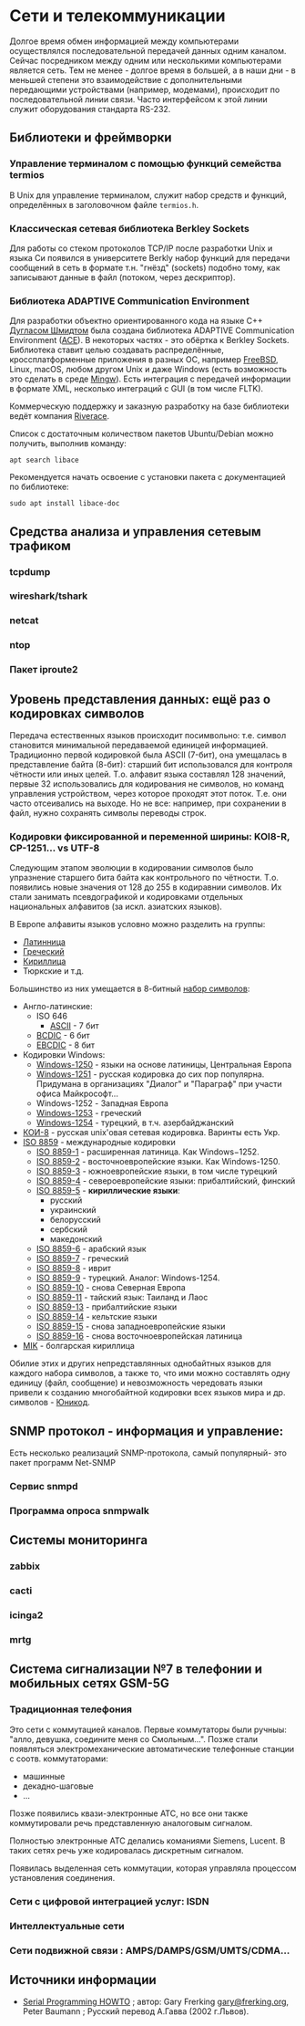 # Сети и телекоммуникации

Долгое время обмен информацией между компьютерами осуществлялся последовательной передачей данных одним каналом. Сейчас посредником между одним или несколькими компьютерами является сеть. Тем не менее - долгое время в большей, а в наши дни - в меньшей степени это взаимодействие с дополнительными передающими устройствами (например, модемами), происходит по последовательной линии связи.
Часто интерфейсом к этой линии служит оборудования стандарта RS-232.

## Библиотеки и фреймворки

### Управление терминалом с помощью функций семейства termios

В Unix для управление терминалом, служит набор средств и функций, определённых
в заголовочном файле  `termios.h`.

### Классическая сетевая библиотека Berkley Sockets

Для работы со стеком протоколов TCP/IP после разработки Unix и языка Си появился
в университете Berkly набор функций для передачи сообщений в сеть в формате т.н.
"гнёзд" (sockets) подобно тому, как записывают данные в файл (потоком, через дескриптор).


### Библиотека ADAPTIVE Communication Environment

Для разработки объектно ориентированного кода
на языке C++ [Дугласом Шмидтом](http://www.dre.vanderbilt.edu/~schmidt/)
была создана библиотека ADAPTIVE Communication Environment ([ACE](http://www.dre.vanderbilt.edu/~schmidt/ACE.html)).
В некоторых частях - это обёртка к Berkley Sockets.
Библиотека ставит целью создавать распределённые, кроссплатформенные приложения
в разных ОС, например [FreeBSD](https://www.freshports.org/devel/ace), Linux, macOS, любом другом Unix 
и даже Windows (есть возможность это сделать в среде [Mingw](https://stackoverflow.com/questions/42763665/building-adaptive-communication-environment-ace-using-mingw)).
Есть интеграция с передачей информации в формате XML, несколько интеграций с GUI (в том числе FLTK).

Коммерческую поддержку и заказную разработку на базе библиотеки ведёт компания [Riverace](https://www.riverace.com/).


Список с достаточным количеством пакетов Ubuntu/Debian можно получить, выполнив команду:

	apt search libace

Рекомендуется начать освоение с установки пакета с документацией по библиотеке:

	sudo apt install libace-doc

## Средства анализа и управления сетевым трафиком


###  tcpdump

### wireshark/tshark

### netcat

### ntop


### Пакет iproute2

## Уровень представления данных: ещё раз о кодировках символов

Передача естественных языков происходит посимвольно: т.е. символ становится минимальной передаваемой единицей информацией.
Традиционно первой кодировкой была ASCII (7-бит), она умещалась в представление байта (8-бит): старший бит
использовался для контроля чётности или иных целей.
Т.о. алфавит языка составлял 128 значений, первые 32 использовались для кодирования не символов, но
команд управления устройством, через которое проходят этот поток. Т.е. они часто отсеивались на выходе.
Но не все: например, при сохранении в файл, нужно сохранять символы переводы строк.

### Кодировки фиксированной и переменной ширины: KOI8-R, CP-1251... vs UTF-8

Следующим этапом эволюции в кодировании символов было упразнение старшего бита байта как контрольного по чётности.
Т.о. появились новые значения от 128 до 255 в кодиравнии символов. Их стали занимать псевдографикой и кодировками
отдельных национальных алфавитов (за искл. азиатских языков).

В Европе алфавиты языков условно можно разделить на группы:

* [Латинница](https://ru.wikipedia.org/wiki/%D0%9A%D0%B0%D1%82%D0%B5%D0%B3%D0%BE%D1%80%D0%B8%D1%8F:%D0%90%D0%BB%D1%84%D0%B0%D0%B2%D0%B8%D1%82%D1%8B_%D0%BD%D0%B0_%D0%BE%D1%81%D0%BD%D0%BE%D0%B2%D0%B5_%D0%BB%D0%B0%D1%82%D0%B8%D0%BD%D1%81%D0%BA%D0%BE%D0%B3%D0%BE)
* [Греческий](https://ru.wikipedia.org/wiki/%D0%9A%D0%B0%D1%82%D0%B5%D0%B3%D0%BE%D1%80%D0%B8%D1%8F:%D0%90%D0%BB%D1%84%D0%B0%D0%B2%D0%B8%D1%82%D1%8B_%D0%BD%D0%B0_%D0%BE%D1%81%D0%BD%D0%BE%D0%B2%D0%B5_%D0%B3%D1%80%D0%B5%D1%87%D0%B5%D1%81%D0%BA%D0%BE%D0%B3%D0%BE_%D0%BF%D0%B8%D1%81%D1%8C%D0%BC%D0%B0)
* [Кириллица](https://ru.wikipedia.org/wiki/%D0%9A%D0%B0%D1%82%D0%B5%D0%B3%D0%BE%D1%80%D0%B8%D1%8F:%D0%9A%D0%B8%D1%80%D0%B8%D0%BB%D0%BB%D0%B8%D1%86%D0%B0)
* Тюркские и т.д.

Большинство из них умещается в 8-битный [набор символов](https://ru.wikipedia.org/wiki/%D0%9D%D0%B0%D0%B1%D0%BE%D1%80_%D1%81%D0%B8%D0%BC%D0%B2%D0%BE%D0%BB%D0%BE%D0%B2):

* Англо-латинские:
	- ISO 646
		+ [ASCII](https://ru.wikipedia.org/wiki/ASCII) - 7 бит
	- [BCDIC](https://ru.wikipedia.org/wiki/BCDIC) - 6 бит
	- [EBCDIC](https://ru.wikipedia.org/wiki/EBCDIC) - 8 бит
* Кодировки Windows:
	- [Windows-1250](https://ru.wikipedia.org/wiki/Windows-1250) - языки на основе латиницы, Центральная Европа
	- [Windows-1251](https://ru.wikipedia.org/wiki/Windows-1251) - русская кодировка до сих пор популярна. Придумана в организациях "Диалог" и "Параграф" при участи офиса Майкрософт...
	- Windows-1252 - Западная Европа
	- [Windows-1253](https://ru.wikipedia.org/wiki/Windows-1253) - греческий
	- [Windows-1254](https://ru.wikipedia.org/wiki/Windows-1254) - турецкий, в т.ч. азербайджанский
* [КОИ-8](https://ru.wikipedia.org/wiki/%D0%9A%D0%9E%D0%98-8) - русская unix'овая сетевая кодировка. Варинты есть Укр.
* [ISO 8859](https://ru.wikipedia.org/wiki/ISO_8859) - международные кодировки
	- [ISO 8859-1](https://ru.wikipedia.org/wiki/ISO_8859-1) - расширенная латиница. Как Windows−1252.
	- [ISO 8859-2](https://ru.wikipedia.org/wiki/ISO_8859-2) - восточноевропейские языки. Как Windows-1250.
	- [ISO 8859-3](https://ru.wikipedia.org/wiki/ISO_8859-3) - южноевропейские языки, в том числе турецкий
	- [ISO 8859-4](https://ru.wikipedia.org/wiki/ISO_8859-4) - североевропейские языки: прибалтийский, финский
	- [ISO 8859-5](https://ru.wikipedia.org/wiki/ISO_8859-5) - **кириллические языки**:
		+ русский
		+ украинский
		+ белорусский
		+ сербский
		+ македонский
	- [ISO 8859-6](https://ru.wikipedia.org/wiki/ISO_8859-6) - арабский язык
	- [ISO 8859-7](https://ru.wikipedia.org/wiki/ISO_8859-7) - греческий
	- [ISO 8859-8](https://ru.wikipedia.org/wiki/ISO_8859-8) - иврит
	- [ISO 8859-9](https://ru.wikipedia.org/wiki/ISO_8859-9) - турецкий. Аналог: Windows-1254.
	- [ISO 8859-10](https://ru.wikipedia.org/wiki/ISO_8859-10) - снова Северная Европа
	- [ISO 8859-11](https://ru.wikipedia.org/wiki/ISO_8859-11) - тайский язык: Таиланд и Лаос
	- [ISO 8859-13](https://ru.wikipedia.org/wiki/ISO_8859-13) - прибалтийские языки
	- [ISO 8859-14](https://ru.wikipedia.org/wiki/ISO_8859-14) - кельтские языки
	- [ISO 8859-15](https://ru.wikipedia.org/wiki/ISO_8859-15) - снова западноевропейские языки
	- [ISO 8859-16](https://ru.wikipedia.org/wiki/ISO_8859-15) - снова восточноевропейская латиница
* [MIK](https://ru.wikipedia.org/wiki/%D0%91%D0%BE%D0%BB%D0%B3%D0%B0%D1%80%D1%81%D0%BA%D0%B0%D1%8F_%D0%BA%D0%BE%D0%B4%D0%B8%D1%80%D0%BE%D0%B2%D0%BA%D0%B0) - болгарская кириллица

Обилие этих и других непредставлянных однобайтных языков для каждого набора символов, а также то, что ими
можно составлять одну единицу (файл, сообщение) и невозможность чередовать языки привели к созданию
многобайтной кодировки всех языков мира и др. символов - [Юникод](https://ru.wikipedia.org/wiki/Юникод).

## SNMP протокол - информация и управление:

Есть несколько реализаций SNMP-протокола, самый популярный- это пакет программ Net-SNMP

### Сервис snmpd

### Программа опроса snmpwalk

## Системы мониторинга

### zabbix

### cacti

### icinga2

### mrtg

## Система сигнализации №7 в телефонии и мобильных сетях GSM-5G

### Традиционная телефония

Это сети с коммутацией каналов.
Первые коммутаторы были ручныы: "алло, девушка, соедините меня со Смольным...".
Позже стали появляться электромеханические автоматические телефонные станции с соотв. коммутаторами:

* машинные
* декадно-шаговые
* ...

Позже появились квази-электронные АТС, но все они также коммутировали речь представленную
аналоговым сигналом.

Полностью электронные АТС делались команиями Siemens, Lucent.
В таких сетях речь уже кодировалась дискретным сигналом.

Появилась выделенная сеть коммутации, которая управляла процессом установления соединения.

### Сети с цифровой интеграцией услуг: ISDN

### Интеллектуальные сети

### Сети подвижной связи : AMPS/DAMPS/GSM/UMTS/CDMA...

## Источники информации

*  [Serial Programming HOWTO](http://linux.yaroslavl.ru/docs/howto/Serial-Programming/Serial-Programming-HOWTO_ru.html) ; автор: Gary Frerking <gary@frerking.org>, Peter Baumann ; Русский перевод А.Гавва (2002 г.Львов).


